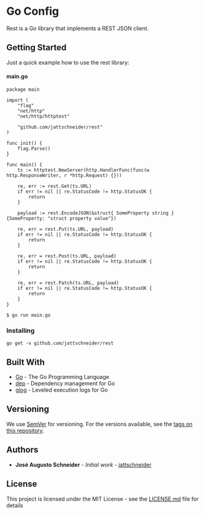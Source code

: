 # Go Config

Rest is a Go library that implements a REST JSON client.

## Getting Started

Just a quick example how to use the rest library:

#### main.go
```
package main

import (
	"flag"
	"net/http"
	"net/http/httptest"

	"github.com/jattschneider/rest"
)

func init() {
	flag.Parse()
}

func main() {
	ts := httptest.NewServer(http.HandlerFunc(func(w http.ResponseWriter, r *http.Request) {}))

	re, err := rest.Get(ts.URL)
	if err != nil || re.StatusCode != http.StatusOK {
		return
	}

	payload := rest.EncodeJSON(&struct{ SomeProperty string }{SomeProperty: "struct property value"})

	re, err = rest.Put(ts.URL, payload)
	if err != nil || re.StatusCode != http.StatusOK {
		return
	}

	re, err = rest.Post(ts.URL, payload)
	if err != nil || re.StatusCode != http.StatusOK {
		return
	}

	re, err = rest.Patch(ts.URL, payload)
	if err != nil || re.StatusCode != http.StatusOK {
		return
	}
}
```

```
$ go run main.go
```

### Installing

```
go get -v github.com/jattschneider/rest
```

## Built With

* [Go](https://golang.org/) - The Go Programming Language
* [dep](https://golang.github.io/dep/) - Dependency management for Go
* [glog](https://github.com/golang/glog) - Leveled execution logs for Go

## Versioning

We use [SemVer](http://semver.org/) for versioning. For the versions available, see the [tags on this repository](https://github.com/jattschneider/config/tags). 

## Authors

* **José Augusto Schneider** - *Initial work* - [jattschneider](https://github.com/jattschneider)


## License

This project is licensed under the MIT License - see the [LICENSE.md](LICENSE.md) file for details
